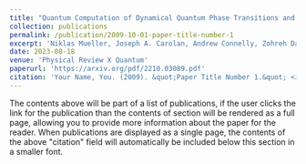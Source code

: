 ```yaml
---
title: "Quantum Computation of Dynamical Quantum Phase Transitions and Entanglement Tomography in a Lattice Gauge Theory"
collection: publications
permalink: /publication/2009-10-01-paper-title-number-1
excerpt: 'Niklas Mueller, Joseph A. Carolan, Andrew Connelly, Zohreh Davoudi, Eugene F. Dumitrescu, and Kübra Yeter-Aydeniz'
date: 2023-08-18
venue: 'Physical Review X Quantum'
paperurl: 'https://arxiv.org/pdf/2210.03089.pdf'
citation: 'Your Name, You. (2009). &quot;Paper Title Number 1.&quot; <i>Journal 1</i>. 1(1).'
---
```


The contents above will be part of a list of publications, if the user clicks the link for the publication than the contents of section will be rendered as a full page, allowing you to provide more information about the paper for the reader. When publications are displayed as a single page, the contents of the above "citation" field will automatically be included below this section in a smaller font.
